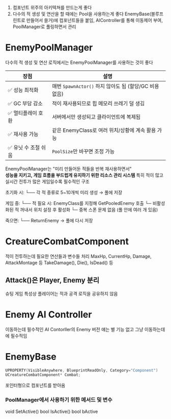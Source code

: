 1. 컴포넌트 위주의 아키텍쳐를 만드는게 좋다
2. 다수의 적 생성 및 연산을 할 때에는 Pool을 사용하는게 좋다
EnemyBase(블루프린트로 만들어서 쓸거)에 컴포넌트들을 붙임, AIController를 통해 이동제어 부여, PoolManager로 풀링하면서 관리
# EnemyPoolManager
다수의 적 생성 및 연산 로직에서는 EnemyPoolManager를 사용하는 것이 좋다

| 장점           | 설명                                       |
| ------------ | ---------------------------------------- |
| ✅ 성능 최적화     | 매번 `SpawnActor()` 하지 않아도 됨 (할당/GC 비용 없음) |
| ✅ GC 부담 감소   | 적이 재사용되므로 힙 메모리 쓰레기 덜 생김                 |
| ✅ 멀티플레이 호환   | 서버에서만 생성되고 클라이언트에 복제됨                    |
| ✅ 재사용 가능     | 같은 EnemyClass로 여러 위치/상황에 계속 활용 가능        |
| ✅ 유닛 수 조절 쉬움 | `PoolSize`만 바꾸면 조정 가능                    |
EnemyPoolManager는 "미리 만들어둔 적들을 반복 재사용하면서"  
**성능을 지키고, 게임 흐름을 부드럽게 유지하기 위한 리소스 관리 시스템** 
특히 적이 많고 실시간 전투가 많은 게임일수록 필수적인 구조

초기화 시:
 └── 각 적 종류로 5~10개씩 미리 생성 → 풀에 저장

게임 중:
 └── 적 필요 시: EnemyClass를 지정해 GetPooledEnemy 호출
       └─ 비활성화된 적 꺼내서 위치 설정 후 활성화
       └─ 중복 스폰 문제 없음 (풀 안에 여러 개 있음)

죽으면:
 └── ReturnEnemy → 풀에 다시 저장
 
# CreatureCombatComponent
적이 전투하는데 필요한 연산들과 변수들 처리
MaxHp, CurrentHp, Damage, AttackMontage 등
TakeDamage(), Die(), IsDead() 등

## Attack()은 Player, Enemy 분리
슈팅 게임 특성상 플레이어는 적과 공격 로직을 공유하지 않음

# Enemy AI Controller
이동하는데 필수적인 AI Contorller의 Enemy 버전
얘는 별 기능 없고 그냥 이동하는데에 필수적임

# EnemyBase
```C++
UPROPERTY(VisibleAnywhere, BlueprintReadOnly, Category="Component")  
UCreatureCombatComponent* Combat;
```
포인터형으로 컴포넌트를 받아옴

### PoolManager에서 사용하기 위한 메서드 및 변수
void SetActive()
bool IsActive()
bool bActive
